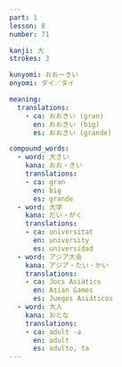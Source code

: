 ```yaml
---
part: 1
lesson: 8
number: 71

kanji: 大
strokes: 3

kunyomi: おおーきい
onyomi: ダイ／タイ

meaning:
  translations:
    - ca: おおきい (gran)
      en: おおきい (big)
      es: おおきい (grande)

compound_words:
  - word: 大きい
    kana: おお・きい
    translations:
    - ca: gran
      en: big
      es: grande
  - word: 大学
    kana: だい・がく
    translations:
    - ca: universitat
      en: university
      es: universidad
  - word: アジア大会
    kana: アジア・たい・かい
    translations:
    - ca: Jocs Asiàtics
      en: Asian Games
      es: Juegos Asiáticos
  - word: 大人
    kana: おとな
    translations:
    - ca: adult -a
      en: adult
      es: adulto, ta
---
```


